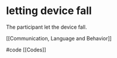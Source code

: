 # letting device fall
The participant let the device fall.

[[Communication, Language and Behavior]]

#code [[Codes]]